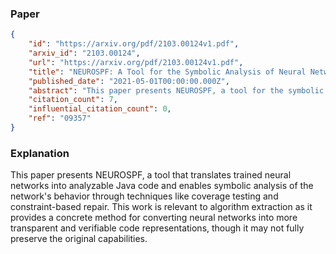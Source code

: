 ### Paper

```json
{
	"id": "https://arxiv.org/pdf/2103.00124v1.pdf",
	"arxiv_id": "2103.00124",
	"url": "https://arxiv.org/pdf/2103.00124v1.pdf",
	"title": "NEUROSPF: A Tool for the Symbolic Analysis of Neural Networks",
	"published_date": "2021-05-01T00:00:00.000Z",
	"abstract": "This paper presents NEUROSPF, a tool for the symbolic analysis of neural networks. Given a trained neural network model, the tool extracts the architecture and model parameters and translates them into a Java representation that is amenable for analysis using the Symbolic PathFinder symbolic execution tool. Notably, NEUROSPF encodes specialized peer classes for parsing the model's parameters, thereby enabling efficient analysis. With NEUROSPF the user has the flexibility to specify either the inputs or the network internal parameters as symbolic, promoting the application of program analysis and testing approaches from software engineering to the field of machine learning. For instance, NEUROSPF can be used for coverage-based testing and test generation, finding adversarial examples and also constraint-based repair of neural networks, thus improving the reliability of neural networks and of the applications that use them. Video URL: https://youtu.be/seal8fG78LI",
	"citation_count": 7,
	"influential_citation_count": 0,
	"ref": "09357"
}
```

### Explanation

This paper presents NEUROSPF, a tool that translates trained neural networks into analyzable Java code and enables symbolic analysis of the network's behavior through techniques like coverage testing and constraint-based repair. This work is relevant to algorithm extraction as it provides a concrete method for converting neural networks into more transparent and verifiable code representations, though it may not fully preserve the original capabilities.
